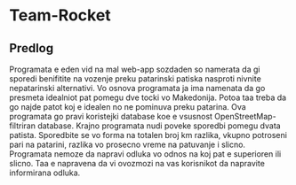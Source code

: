 # Team-Rocket

## Predlog

Programata e eden vid na mal web-app sozdaden so namerata da gi sporedi benifitite na vozenje preku patarinski patiska nasproti nivnite nepatarinski alternativi. Vo osnova programata ja ima namenata da go presmeta idealniot pat pomegu dve tocki vo Makedonija. Potoa taa treba da go najde patot koj e idealen no ne pominuva preku patarina. Ova programata go pravi koristejki database koe e vsusnost OpenStreetMap-filtriran database. Krajno programata nudi poveke sporedbi pomegu dvata patista. Sporedbite se vo forma na totalen broj km razlika, vkupno potroseni pari na patarini, razlika vo prosecno vreme na patuvanje i slicno. Programata nemoze da napravi odluka vo odnos na koj pat e superioren ili slicno. Taa e napravena da vi ovozmozi na vas korisnikot da napravite informirana odluka. 
